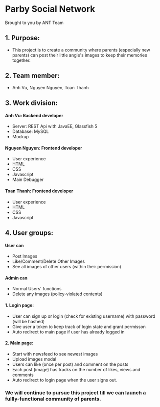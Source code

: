 # Parby Social Network

Brought to you by ANT Team

## 1. Purpose: 
- This project is to create a community where parents (especially new parents) can post their little angle's images to keep their memories together. 

## 2. Team member: 
- Anh Vu, Nguyen Nguyen, Toan Thanh

## 3. Work division:

#### Anh Vu: Backend developer
  - Server: REST Api with JavaEE, Glassfish 5
  - Database: MySQL
  - Mockup
  
  
#### Nguyen Nguyen: Frontend developer
  - User experience
  - HTML
  - CSS 
  - Javascript
  - Main Debugger
  
#### Toan Thanh: Frontend developer
  - User experience
  - HTML
  - CSS 
  - Javascript

## 4. User groups:

#### User can
- Post Images 
- Like/Comment/Delete Other Images
- See all images of other users (within their permission)

#### Admin can
- Normal Users' functions
- Delete any images (policy-violated contents)

#### 1. Login page:

- User can sign up or login (check for existing username) with password (will be hashed)
- Give user a token to keep track of login state and grant permisson
- Auto redirect to main page if user has already logged in

#### 2. Main page:

- Start with newsfeed to see newest images
- Upload images modal
- Users can like (once per post) and comment on the posts
- Each post (image) has tracks on the number of likes, views and comments
- Auto redirect to login page when the user signs out.

### We will continue to pursue this project till we can launch a fullly-functional community of parents.
